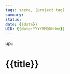 ```yaml
---
tags: scene, (project tag)
summary:
status:
date: {{date}}
UID: {{date:YYYYMMDDHHmm}}
---
```

up::

# {{title}}
